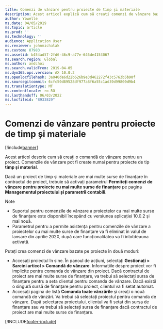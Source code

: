 ```yaml
---
title: Comenzi de vânzare pentru proiecte de timp și materiale
description: Acest articol explică cum să creați comenzi de vânzare bazate pe proiecte pentru proiecte de timp și materiale.
author: Yowelle
ms.date: 04/05/2019
ms.topic: article
ms.prod: ''
ms.technology: ''
audience: Application User
ms.reviewer: johnmichalak
ms.custom: 87983
ms.assetid: b454ad57-2fd6-46c9-a77e-646de4153067
ms.search.region: Global
ms.author: andchoi
ms.search.validFrom: 2019-04-05
ms.dyn365.ops.version: AX 10.0.2
ms.openlocfilehash: 3a040de6d22b626b9e3d462272f43c5763b5b90f
ms.sourcegitcommit: 6cfc50d89528df977a8f6a55c1ad39d99800d9b4
ms.translationtype: MT
ms.contentlocale: ro-RO
ms.lasthandoff: 06/03/2022
ms.locfileid: "8933829"
---
```

# <a name="project-sales-orders-for-time-and-material-projects"></a>Comenzi de vânzare pentru proiecte de timp și materiale

[!include[banner](../includes/banner.md)]

Acest articol descrie cum să creați o comandă de vânzare pentru un proiect. Comenzile de vânzare pot fi create numai pentru proiecte de tip **timp și material**.

Dacă un proiect de timp și materiale are mai multe surse de finanțare în contractul de proiect, trebuie să activați parametrul **Permiteți comenzi de vânzare pentru proiecte cu mai multe surse de finanțare** pe pagina **Managementul proiectului și parametrii contabili**. 

> [!NOTE]
> - Suportul pentru comenzile de vânzare a proiectelor cu mai multe surse de finanțare este disponibil începând cu versiunea aplicației 10.0.2 și mai nouă.
> - Parametrul pentru a permite asistența pentru comenzile de vânzare a proiectelor cu mai multe surse de finanțare va fi eliminat în valul de lansare din aprilie 2020, după care funcționalitatea va fi întotdeauna activată.

Puteți crea comenzi de vânzare bazate pe proiecte în două moduri:

- Accesați proiectul în sine. În panoul de acțiuni, selectați **Gestionați > Sarcini articol > Comandă de vânzare**. Informațiile despre proiect vor fi implicite pentru comanda de vânzare din proiect. Dacă contractul de proiect are mai multe surse de finanțare, va trebui să selectați sursa de finanțare pentru a seta clientul pentru comanda de vânzare. Dacă există o singură sursă de finanțare pentru proiect, clientul va fi setat automat.
- Accesați pagina de listă **Comanda toate vânzările** și creați o nouă comandă de vânzări. Va trebui să selectați proiectul pentru comanda de vânzare. După selectarea proiectului, clientul va fi setat din sursa de finanțare sau va trebui să selectați sursa de finanțare dacă contractul de proiect are mai multe surse de finanțare.



[!INCLUDE[footer-include](../includes/footer-banner.md)]